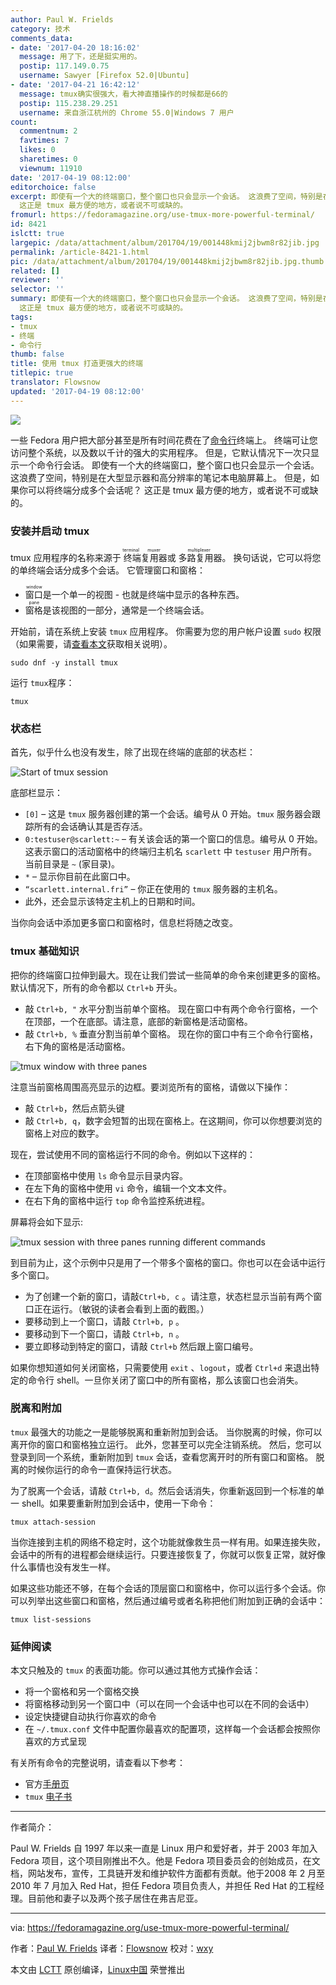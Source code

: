 ```yaml
---
author: Paul W. Frields
category: 技术
comments_data:
- date: '2017-04-20 18:16:02'
  message: 用了下，还是挺实用的。
  postip: 117.149.0.75
  username: Sawyer [Firefox 52.0|Ubuntu]
- date: '2017-04-21 16:42:12'
  message: tmux确实很强大，看大神直播操作的时候都是66的
  postip: 115.238.29.251
  username: 来自浙江杭州的 Chrome 55.0|Windows 7 用户
count:
  commentnum: 2
  favtimes: 7
  likes: 0
  sharetimes: 0
  viewnum: 11910
date: '2017-04-19 08:12:00'
editorchoice: false
excerpt: 即使有一个大的终端窗口，整个窗口也只会显示一个会话。 这浪费了空间，特别是在大型显示器和高分辨率的笔记本电脑屏幕上。 但是，如果你可以将终端分成多个会话呢？
  这正是 tmux 最方便的地方，或者说不可或缺的。
fromurl: https://fedoramagazine.org/use-tmux-more-powerful-terminal/
id: 8421
islctt: true
largepic: /data/attachment/album/201704/19/001448kmij2jbwm8r82jib.jpg
permalink: /article-8421-1.html
pic: /data/attachment/album/201704/19/001448kmij2jbwm8r82jib.jpg.thumb.jpg
related: []
reviewer: ''
selector: ''
summary: 即使有一个大的终端窗口，整个窗口也只会显示一个会话。 这浪费了空间，特别是在大型显示器和高分辨率的笔记本电脑屏幕上。 但是，如果你可以将终端分成多个会话呢？
  这正是 tmux 最方便的地方，或者说不可或缺的。
tags:
- tmux
- 终端
- 命令行
thumb: false
title: 使用 tmux 打造更强大的终端
titlepic: true
translator: Flowsnow
updated: '2017-04-19 08:12:00'
---
```


![](/data/attachment/album/201704/19/001448kmij2jbwm8r82jib.jpg)


一些 Fedora 用户把大部分甚至是所有时间花费在了[命令行](http://www.cryptonomicon.com/beginning.html)终端上。 终端可让您访问整个系统，以及数以千计的强大的实用程序。 但是，它默认情况下一次只显示一个命令行会话。 即使有一个大的终端窗口，整个窗口也只会显示一个会话。 这浪费了空间，特别是在大型显示器和高分辨率的笔记本电脑屏幕上。 但是，如果你可以将终端分成多个会话呢？ 这正是 tmux 最方便的地方，或者说不可或缺的。


### 安装并启动 tmux


tmux 应用程序的名称来源于<ruby> 终端 <rp>  （ </rp> <rt>  terminal </rt> <rp>  ） </rp></ruby><ruby> 复用器 <rp>  （ </rp> <rt>  muxer </rt> <rp>  ） </rp></ruby>或<ruby> 多路复用器 <rp>  （ </rp> <rt>  multiplexer </rt> <rp>  ） </rp></ruby>。 换句话说，它可以将您的单终端会话分成多个会话。 它管理窗口和窗格：


* <ruby> 窗口 <rp>  （ </rp> <rt>  window </rt> <rp>  ） </rp></ruby>是一个单一的视图 - 也就是终端中显示的各种东西。
* <ruby> 窗格 <rp>  （ </rp> <rt>  pane </rt> <rp>  ） </rp></ruby>是该视图的一部分，通常是一个终端会话。


开始前，请在系统上安装 `tmux` 应用程序。 你需要为您的用户帐户设置 `sudo` 权限（如果需要，请[查看本文](https://fedoramagazine.org/howto-use-sudo/)获取相关说明）。



```
sudo dnf -y install tmux

```

运行 `tmux`程序：



```
tmux

```

### 状态栏


首先，似乎什么也没有发生，除了出现在终端的底部的状态栏：


![Start of tmux session](/data/attachment/album/201704/19/001448krty4z3p6k77yowf.png)


底部栏显示：


* `[0]` – 这是 `tmux` 服务器创建的第一个会话。编号从 0 开始。`tmux` 服务器会跟踪所有的会话确认其是否存活。
* `0:testuser@scarlett:~` – 有关该会话的第一个窗口的信息。编号从 0 开始。这表示窗口的活动窗格中的终端归主机名 `scarlett` 中 `testuser` 用户所有。当前目录是 `~` (家目录)。
* `*` – 显示你目前在此窗口中。
* `“scarlett.internal.fri”` – 你正在使用的 `tmux` 服务器的主机名。
* 此外，还会显示该特定主机上的日期和时间。


当你向会话中添加更多窗口和窗格时，信息栏将随之改变。


### tmux 基础知识


把你的终端窗口拉伸到最大。现在让我们尝试一些简单的命令来创建更多的窗格。默认情况下，所有的命令都以 `Ctrl+b` 开头。


* 敲 `Ctrl+b, "` 水平分割当前单个窗格。 现在窗口中有两个命令行窗格，一个在顶部，一个在底部。请注意，底部的新窗格是活动窗格。
* 敲 `Ctrl+b, %` 垂直分割当前单个窗格。 现在你的窗口中有三个命令行窗格，右下角的窗格是活动窗格。


![tmux window with three panes](/data/attachment/album/201704/19/001448nkfld9w393fp4gz9.png)


注意当前窗格周围高亮显示的边框。要浏览所有的窗格，请做以下操作：


* 敲 `Ctrl+b`，然后点箭头键
* 敲 `Ctrl+b, q`，数字会短暂的出现在窗格上。在这期间，你可以你想要浏览的窗格上对应的数字。


现在，尝试使用不同的窗格运行不同的命令。例如以下这样的：


* 在顶部窗格中使用 `ls` 命令显示目录内容。
* 在左下角的窗格中使用 `vi` 命令，编辑一个文本文件。
* 在右下角的窗格中运行 `top` 命令监控系统进程。


屏幕将会如下显示:


![tmux session with three panes running different commands](/data/attachment/album/201704/19/001449ndd2dvvk9xjdq3zx.png)


到目前为止，这个示例中只是用了一个带多个窗格的窗口。你也可以在会话中运行多个窗口。


* 为了创建一个新的窗口，请敲`Ctrl+b, c` 。请注意，状态栏显示当前有两个窗口正在运行。（敏锐的读者会看到上面的截图。）
* 要移动到上一个窗口，请敲 `Ctrl+b, p` 。
* 要移动到下一个窗口，请敲 `Ctrl+b, n` 。
* 要立即移动到特定的窗口，请敲 `Ctrl+b` 然后跟上窗口编号。


如果你想知道如何关闭窗格，只需要使用 `exit` 、`logout`，或者 `Ctrl+d` 来退出特定的命令行 shell。一旦你关闭了窗口中的所有窗格，那么该窗口也会消失。


### 脱离和附加


`tmux` 最强大的功能之一是能够脱离和重新附加到会话。 当你脱离的时候，你可以离开你的窗口和窗格独立运行。 此外，您甚至可以完全注销系统。 然后，您可以登录到同一个系统，重新附加到 `tmux` 会话，查看您离开时的所有窗口和窗格。 脱离的时候你运行的命令一直保持运行状态。


为了脱离一个会话，请敲 `Ctrl+b, d`。然后会话消失，你重新返回到一个标准的单一 shell。如果要重新附加到会话中，使用一下命令：



```
tmux attach-session

```

当你连接到主机的网络不稳定时，这个功能就像救生员一样有用。如果连接失败，会话中的所有的进程都会继续运行。只要连接恢复了，你就可以恢复正常，就好像什么事情也没有发生一样。


如果这些功能还不够，在每个会话的顶层窗口和窗格中，你可以运行多个会话。你可以列举出这些窗口和窗格，然后通过编号或者名称把他们附加到正确的会话中：



```
tmux list-sessions

```

### 延伸阅读


本文只触及的 `tmux` 的表面功能。你可以通过其他方式操作会话：


* 将一个窗格和另一个窗格交换
* 将窗格移动到另一个窗口中（可以在同一个会话中也可以在不同的会话中）
* 设定快捷键自动执行你喜欢的命令
* 在 `~/.tmux.conf` 文件中配置你最喜欢的配置项，这样每一个会话都会按照你喜欢的方式呈现


有关所有命令的完整说明，请查看以下参考：


* 官方[手册页](http://man.openbsd.org/OpenBSD-current/man1/tmux.1)
* `tmux` [电子书](https://pragprog.com/book/bhtmux2/tmux-2)




---


作者简介：


Paul W. Frields 自 1997 年以来一直是 Linux 用户和爱好者，并于 2003 年加入 Fedora 项目，这个项目刚推出不久。他是 Fedora 项目委员会的创始成员，在文档，网站发布，宣传，工具链开发和维护软件方面都有贡献。他于2008 年 2 月至 2010 年 7 月加入 Red Hat，担任 Fedora 项目负责人，并担任 Red Hat 的工程经理。目前他和妻子以及两个孩子居住在弗吉尼亚。




---


via: <https://fedoramagazine.org/use-tmux-more-powerful-terminal/>


作者：[Paul W. Frields](https://fedoramagazine.org/author/pfrields/) 译者：[Flowsnow](https://github.com/Flowsnow) 校对：[wxy](https://github.com/wxy)


本文由 [LCTT](https://github.com/LCTT/TranslateProject) 原创编译，[Linux中国](https://linux.cn/) 荣誉推出